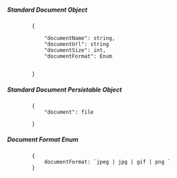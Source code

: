 ##### Standard Document Object

            {
                
                "documentName": string,
                "documentUrl": string
                "documentSize": int,
                "documentFormat": Enum
				
				
            }

##### Standard Document Persistable Object

            {
                "document": file
				
            }


##### Document Format Enum
			{
				documentFormat: `jpeg | jpg | gif | png `
			}
            

